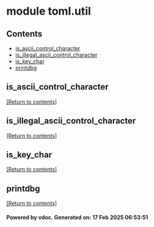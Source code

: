 # module toml.util


## Contents
- [is_ascii_control_character](#is_ascii_control_character)
- [is_illegal_ascii_control_character](#is_illegal_ascii_control_character)
- [is_key_char](#is_key_char)
- [printdbg](#printdbg)

## is_ascii_control_character
[[Return to contents]](#Contents)

## is_illegal_ascii_control_character
[[Return to contents]](#Contents)

## is_key_char
[[Return to contents]](#Contents)

## printdbg
[[Return to contents]](#Contents)

#### Powered by vdoc. Generated on: 17 Feb 2025 06:53:51
